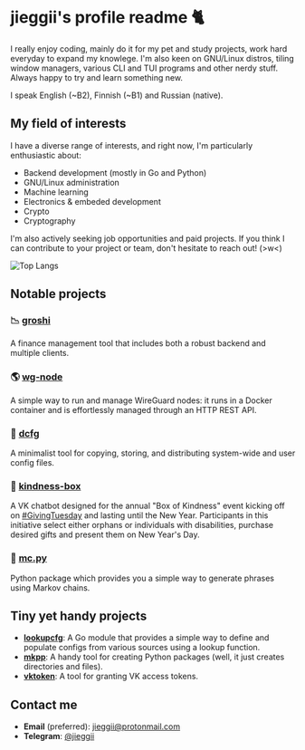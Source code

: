 # jieggii's profile readme 🐈 

I really enjoy coding, mainly do it for my pet and study projects, work hard everyday to expand my knowlege. I'm also keen on GNU/Linux distros, tiling window managers, various CLI and TUI programs and other nerdy stuff. Always happy to try and learn something new.

I speak English (~B2), Finnish (~B1) and Russian (native).

## My field of interests
I have a diverse range of interests, and right now, I'm particularly enthusiastic about:

- Backend development (mostly in Go and Python)
- GNU/Linux administration
- Machine learning
- Electronics & embeded development
- Crypto
- Cryptography
 
I'm also actively seeking job opportunities and paid projects. If you think I can contribute to your project or team, don't hesitate to reach out! (>w<)

![Top Langs](https://github-readme-stats.vercel.app/api/top-langs/?username=jieggii&layout=compact)

## Notable projects
### 📉 **[groshi](https://github.com/groshi-project)**
A finance management tool that includes both a robust backend and multiple clients.

### 🌎 **[wg-node](https://github.com/jieggii/wg-node)**
A simple way to run and manage WireGuard nodes: it runs in a Docker container and is effortlessly managed through an HTTP REST API.

### 📂 **[dcfg](https://github.com/jieggii/dcfg)**
A minimalist tool for copying, storing, and distributing system-wide and user config files.

### 💝 **[kindness-box](https://github.com/jieggii/kindness-box)**
A VK chatbot designed for the annual "Box of Kindness" event kicking off on [#GivingTuesday](https://www.givingtuesday.org/) and lasting until the New Year. Participants in this initiative select either orphans or individuals with disabilities, purchase desired gifts and present them on New Year's Day.

### 📝 **[mc.py](https://github.com/jieggii/mc.py)**
Python package which provides you a simple way to generate phrases using Markov chains.

## Tiny yet handy projects
- **[lookupcfg](https://github.com/jieggii/lookupcfg)**: A Go module that provides a simple way to define and populate configs from various sources using a lookup function.
- **[mkpp](https://github.com/jieggii/mkpp)**: A handy tool for creating Python packages (well, it just creates directories and files).
- **[vktoken](https://github.com/jieggii/vktoken)**: A tool for granting VK access tokens.

## Contact me
- **Email** (preferred): [jieggii@protonmail.com](mailto:jieggii@protonmail.com)
- **Telegram**: [@jieggii](https://t.me/jieggii)
